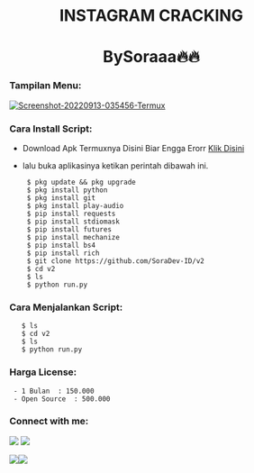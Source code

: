 <h1 align="center"> INSTAGRAM CRACKING </h1>
<h1 align="center">BySoraaa🔥🔥</h1>


<h3 align="left">Tampilan Menu:</h3>
<a href="https://ibb.co/1Rhmk8W"><img src="https://i.ibb.co/7r81q2m/Screenshot-20220913-035456-Termux.png" alt="Screenshot-20220913-035456-Termux" border="0"></a>

<h3 align="left">Cara Install Script:</h3>

- Download Apk Termuxnya Disini Biar Engga Erorr <a href="https://bit.ly/Link-termuxxxx">Klik Disini</a>

- lalu buka aplikasinya ketikan perintah dibawah ini.

       $ pkg update && pkg upgrade
       $ pkg install python 
       $ pkg install git
       $ pkg install play-audio
       $ pip install requests 
       $ pip install stdiomask
       $ pip install futures
       $ pip install mechanize
       $ pip install bs4
       $ pip install rich
       $ git clone https://github.com/SoraDev-ID/v2
       $ cd v2
       $ ls
       $ python run.py

<h3 align="left">Cara Menjalankan Script:</h3>

       $ ls
       $ cd v2
       $ ls
       $ python run.py


<h3 align="left">Harga License:</h3>
     
     - 1 Bulan  : 150.000
     - Open Source  : 500.000

<h3 align="left">Connect with me:</h3>

[![](https://img.shields.io/badge/Github-black?logo=Github&logoColor=black&labelColor=white)](https://github.com/SoraDev-ID) [![](https://img.shields.io/badge/Telegram-blue?logo=Telegram&logoColor=red&labelColor=white)](https://t.me/X_Explorer) 


 [![](https://img.shields.io/badge/Facebook-blue?logo=Facebook&logoColor=blue&labelColor=white)](https://www.facebook.com/SoraDev)[![](https://img.shields.io/badge/Whatsapp-CHAT-red?logo=Whatsapp&logoColor=Brightgreen&labelColor=white)](https://wa.me/6287752662364?text=Hello+Sora🔥+)


